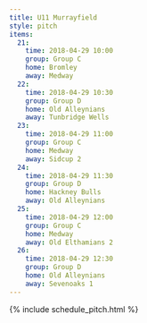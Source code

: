 ```yaml
---
title: U11 Murrayfield
style: pitch
items:
  21:
    time: 2018-04-29 10:00
    group: Group C
    home: Bromley
    away: Medway
  22:
    time: 2018-04-29 10:30
    group: Group D
    home: Old Alleynians
    away: Tunbridge Wells
  23:
    time: 2018-04-29 11:00
    group: Group C
    home: Medway
    away: Sidcup 2
  24:
    time: 2018-04-29 11:30
    group: Group D
    home: Hackney Bulls
    away: Old Alleynians
  25:
    time: 2018-04-29 12:00
    group: Group C
    home: Medway
    away: Old Elthamians 2
  26:
    time: 2018-04-29 12:30
    group: Group D
    home: Old Alleynians
    away: Sevenoaks 1
---
```


{% include schedule_pitch.html %}
